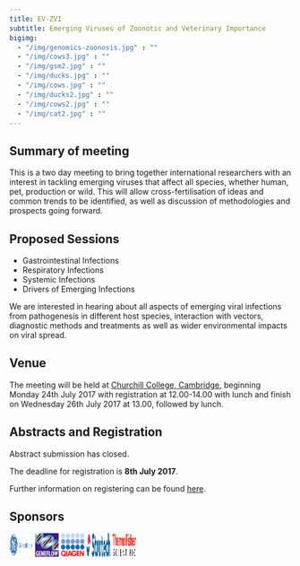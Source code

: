 ```yaml
---
title: EV-ZVI
subtitle: Emerging Viruses of Zoonotic and Veterinary Importance
bigimg:
  - "/img/genomics-zoonosis.jpg" : ""
  - "/img/cows3.jpg" : ""
  - "/img/gsm2.jpg" : ""
  - "/img/ducks.jpg" : ""
  - "/img/cows.jpg" : ""
  - "/img/ducks2.jpg" : ""
  - "/img/cows2.jpg" : ""
  - "/img/cat2.jpg" : ""
---
```


## Summary of meeting

This is a two day meeting to bring together international researchers with an interest in tackling emerging viruses that affect all species, whether human, pet, production or wild.  This will allow cross-fertilisation of ideas and common trends to be identified, as well as discussion of methodologies and prospects going forward.

## Proposed Sessions

- Gastrointestinal Infections
- Respiratory Infections
- Systemic Infections
- Drivers of Emerging Infections

We are interested in hearing about all aspects of emerging viral infections from pathogenesis in different host species, interaction with vectors, diagnostic methods and treatments as well as wider environmental impacts on viral spread.

## Venue

The meeting will be held at [Churchill College, Cambridge](https://www.chu.cam.ac.uk/), beginning Monday 24th July 2017 with registration at 12.00-14.00 with lunch and finish on Wednesday 26th July 2017 at 13.00, followed by lunch.

## Abstracts and Registration

Abstract submission has closed.

The deadline for registration is **8th July 2017**.

Further information on registering can be found [here](http://emerging-viruses.uk/registration).

## Sponsors

<img src="img/ge.jpeg" alt="GE Healthcare" height="42" width="42">
<img src="img/geneflow.jpeg" alt="Geneflow" height="42" width="42">
<img src="img/qiagen.png" alt="QIAGEN" height="42" width="42">
<img src="img/stratech.png" alt="Stratech" height="42" width="42">
<img src="img/thermofisher.png" alt="Thermo Fisher" height="42" width="42">
